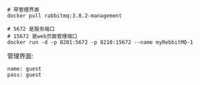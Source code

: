 

```shell
# 带管理界面
docker pull rabbitmq:3.8.2-management

# 5672 是服务端口
# 15672 是web页面管理端口
docker run -d -p 8201:5672 -p 8210:15672 --name myRebbitMQ-1 

```



管理界面:

```
name: guest
pass: guest

```

































